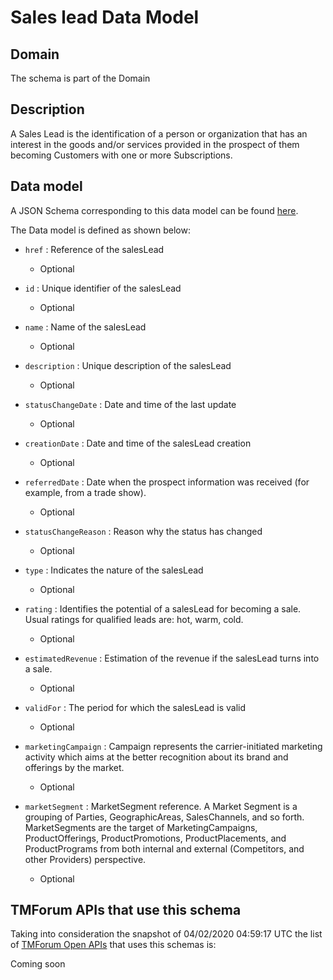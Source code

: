 # Sales lead Data Model

## Domain

The  schema is part of the  Domain

## Description

A Sales Lead is the identification of a person or organization that has an interest in the goods and/or services provided in the prospect of them becoming Customers with one or more Subscriptions.

## Data model

A JSON Schema corresponding to this data model can be found
[here](https://github.com/tmforum-rand/schemas/blob/candidates/MarketingSales/SalesLead.schema.json).

The Data model is defined as shown below:

- `href` : Reference of the salesLead

  - Optional


- `id` : Unique identifier of the salesLead

  - Optional


- `name` : Name of the salesLead

  - Optional


- `description` : Unique description of the salesLead

  - Optional


- `statusChangeDate` : Date and time of the last update

  - Optional


- `creationDate` : Date and time of the salesLead creation

  - Optional


- `referredDate` : Date when the prospect information was received (for example, from a trade show).

  - Optional


- `statusChangeReason` : Reason why the status has changed

  - Optional


- `type` : Indicates the nature of the salesLead

  - Optional


- `rating` : Identifies the potential of a salesLead for becoming a sale. Usual ratings for qualified leads are: hot, warm, cold.

  - Optional


- `estimatedRevenue` : Estimation of the revenue if the salesLead turns into a sale.

  - Optional


- `validFor` : The period for which the salesLead is valid

  - Optional


- `marketingCampaign` : Campaign represents the carrier-initiated marketing activity which aims at the better recognition about its brand and offerings by the market.

  - Optional


- `marketSegment` : MarketSegment reference. A Market Segment is a grouping of Parties, GeographicAreas, SalesChannels, and so forth. MarketSegments are the target of MarketingCampaigns, ProductOfferings, ProductPromotions, ProductPlacements, and ProductPrograms from both internal and external (Competitors, and other Providers) perspective.

  - Optional






## TMForum APIs that use this schema

Taking into consideration the snapshot of 04/02/2020 04:59:17 UTC the list of [TMForum Open APIs](https://www.tmforum.org/open-apis/) that uses this schemas is:

Coming soon
